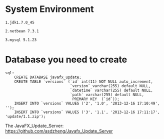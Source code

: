 System Environment
====================
  
    1.jdk1.7.0_45
  
    2.netbean 7.3.1
    
    3.mysql 5.1.23
    

Database you need to create
=====================

    sql:
        CREATE DATABASE javafx_update;
        CREATE TABLE `versions` (`id` int(11) NOT NULL auto_increment,
                                 `version` varchar(255) default NULL,
                                 `datetime` varchar(255) default NULL,
                                 `path` varchar(255) default NULL,
                                  PRIMARY KEY  (`id`));
        INSERT INTO `versions` VALUES ('2', '1.0', '2013-12-16 17:10:49', '');
        INSERT INTO `versions` VALUES ('3', '1.1', '2013-12-16 17:11:17', 'update/1.1.zip');

The JavaFX_Update_Server: https://github.com/asdzheng/Javafx_Update_Server
    
